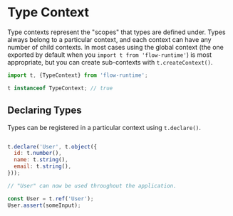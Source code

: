 # Type Context

Type contexts represent the "scopes" that types are defined under.
Types always belong to a particular context, and each context can have any number of child contexts.
In most cases using the global context (the one exported by default when you `import t from 'flow-runtime'`) is most appropriate, but you can create sub-contexts with `t.createContext()`.

```js
import t, {TypeContext} from 'flow-runtime';

t instanceof TypeContext; // true
```

## Declaring Types

Types can be registered in a particular context using `t.declare()`.

```js

t.declare('User', t.object({
  id: t.number(),
  name: t.string(),
  email: t.string(),
}));

// "User" can now be used throughout the application.

const User = t.ref('User');
User.assert(someInput);

```

